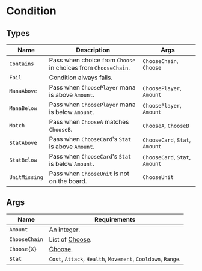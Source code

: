 # Condition

## Types

| **Name**     | **Description**                                                | **Args**                       |
|---------------|---------------------------------------------------------------|--------------------------------|
| `Contains`    | Pass when choice from `Choose` in choices from `ChooseChain`. | `ChooseChain`, `Choose`        |
| `Fail`        | Condition always fails.                                       |                                |
| `ManaAbove`   | Pass when `ChoosePlayer` mana is above `Amount`.              | `ChoosePlayer`, `Amount`       |
| `ManaBelow`   | Pass when `ChoosePlayer` mana is below `Amount`.              | `ChoosePlayer`, `Amount`       |
| `Match`       | Pass when `ChooseA` matches `ChooseB`.                        | `ChooseA`, `ChooseB`           |
| `StatAbove`   | Pass when `ChooseCard`'s `Stat` is above `Amount`.            | `ChooseCard`, `Stat`, `Amount` |
| `StatBelow`   | Pass when `ChooseCard`'s `Stat` is below `Amount`.            | `ChooseCard`, `Stat`, `Amount` |
| `UnitMissing` | Pass when `ChooseUnit` is not on the board.                   | `ChooseUnit`                   |

## Args

| **Name**           | **Requirements**                                             |
|--------------------|--------------------------------------------------------------|
| `Amount`           | An integer.                                                  |
| `ChooseChain`          | List of [Choose](./choose.md).                           |
| `Choose{X}`        | [Choose](./choose.md).                                       |
| `Stat`             | `Cost`, `Attack`, `Health`, `Movement`, `Cooldown`, `Range`. |

